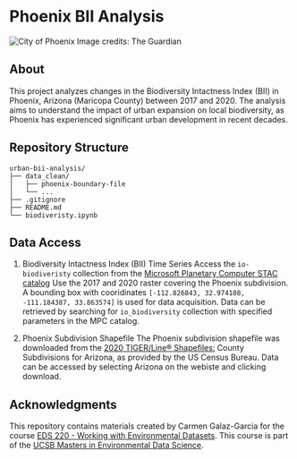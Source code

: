 # Phoenix BII Analysis 
![City of Phoenix](https://i.guim.co.uk/img/media/35a60afad1cc0f38ec82589b72e34f84625fd196/0_338_2868_1722/master/2868.jpg?width=1200&quality=85&auto=format&fit=max&s=5fa57d5db65232134fe2210ee36b2d1e)
Image credits: The Guardian

## About
This project analyzes changes in the Biodiversity Intactness Index (BII) in Phoenix, Arizona (Maricopa County) between 2017 and 2020. The analysis aims to understand the impact of urban expansion on local biodiversity, as Phoenix has experienced significant urban development in recent decades.

## Repository Structure
```
urban-bii-analysis/
├── data_clean/
│   ├── phoenix-boundary-file
│   └── ...
├── .gitignore
├── README.md
└── biodiveristy.ipynb
```
## Data Access

1. Biodiversity Intactness Index (BII) Time Series
Access the `io-biodiveristy` collection from the [Microsoft Planetary Computer STAC catalog](https://planetarycomputer.microsoft.com/dataset/io-biodiversity) Use the 2017 and 2020 raster covering the Phoenix subdivision. A bounding box with cooridinates `[-112.826843, 32.974108, -111.184387, 33.863574]` is used for data acquisition. Data can be retrieved by searching for `io_biodiversity` collection with specified parameters in the MPC catalog. 

2. Phoenix Subdivision Shapefile 
The Phoenix subdivision shapefile was downloaded from the [2020 TIGER/Line® Shapefiles:](https://www.census.gov/cgi-bin/geo/shapefiles/index.php?year=2020&layergroup=County+Subdivisions) County Subdivisions for Arizona, as provided by the US Census Bureau. Data can be accessed by selecting Arizona on the webiste and clicking download. 

## Acknowledgments
This repository contains materials created by Carmen Galaz-Garcia for the course [EDS 220 - Working with Environmental Datasets](https://meds-eds-220.github.io/MEDS-eds-220-course/). This course is part of the [UCSB Masters in Environmental Data Science](https://bren.ucsb.edu/masters-programs/master-environmental-data-science).
